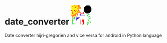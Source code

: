 # date_converter ![converter](converter.png)
Date converter hijri-gregorien and vice versa for android in Python language
